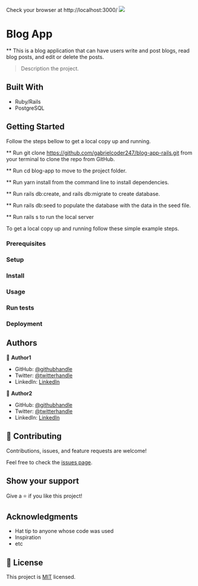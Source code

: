 Check your browser at http://localhost:3000/
![](https://img.shields.io/badge/Microverse-blueviolet)

# Blog App
** This is a blog application that can have users write and post blogs, read blog posts, and edit or delete the posts.

> Description the project.


## Built With

- Ruby/Rails
- PostgreSQL




## Getting Started

Follow the steps bellow to get a local copy up and running.

** Run git clone https://github.com/gabrielcoder247/blog-app-rails.git from your terminal to clone the repo from GitHub.

** Run cd blog-app to move to the project folder.

** Run yarn install from the command line to install dependencies.

** Run rails db:create, and rails db:migrate to create database.

** Run rails db:seed to populate the database with the data in the seed file.

** Run rails s to run the local server

To get a local copy up and running follow these simple example steps.

### Prerequisites

### Setup

### Install

### Usage

### Run tests

### Deployment



## Authors

👤 **Author1**

- GitHub: [@githubhandle](https://github.com/githubhandle)
- Twitter: [@twitterhandle](https://twitter.com/twitterhandle)
- LinkedIn: [LinkedIn](https://linkedin.com/in/linkedinhandle)

👤 **Author2**

- GitHub: [@githubhandle](https://github.com/githubhandle)
- Twitter: [@twitterhandle](https://twitter.com/twitterhandle)
- LinkedIn: [LinkedIn](https://linkedin.com/in/linkedinhandle)

## 🤝 Contributing

Contributions, issues, and feature requests are welcome!

Feel free to check the [issues page](../../issues/).

## Show your support

Give a ⭐️ if you like this project!

## Acknowledgments

- Hat tip to anyone whose code was used
- Inspiration
- etc

## 📝 License

This project is [MIT](./MIT.md) licensed.
